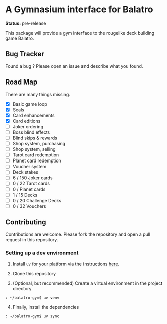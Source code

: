 # A Gymnasium interface for Balatro

**Status:** pre-release

This package will provide a gym interface to the rougelike deck building game Balatro.


## Bug Tracker
Found a bug ? Please open an issue and describe what you found.

## Road Map
There are many things missing.

- [x] Basic game loop
- [x] Seals
- [x] Card enhancements
- [x] Card editions
- [ ] Joker ordering
- [ ] Boss blind effects
- [ ] Blind skips & rewards
- [ ] Shop system, purchasing
- [ ] Shop system, selling
- [ ] Tarot card redemption
- [ ] Planet card redemption
- [ ] Voucher system
- [ ] Deck stakes
- [ ] 6 / 150 Joker cards
- [ ] 0 / 22 Tarot cards
- [ ] 0 / Planet cards
- [ ] 1 / 15 Decks
- [ ] 0 / 20 Challenge Decks
- [ ] 0 / 32 Vouchers

## Contributing

Contributions are welcome. Please fork the repository and open a pull request in this repository.

### Setting up a dev environment

1) Install `uv` for your platform via the instructions [here](https://docs.astral.sh/uv/getting-started/installation/).

2) Clone this repository

3) (Optional, but recommended) Create a virtual environment in the project directory
```
: ~/balatro-gym$ uv venv
```
4) Finally, install the dependencies
```
: ~/balatro-gym$ uv sync
```
